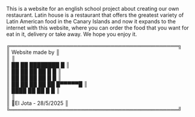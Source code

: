 This is a website for an english school project about creating our own restaurant. 
Latin house is a restaurant that offers the greatest variety of Latin American food in the 
Canary Islands and now it expands to the internet with this website, where you can order the
food that you want for eat in it, delivery or take away.
We hope you enjoy it.

╔═════════════════════════════════════════════╗                                                                               
║              Website made by                ║                                                                               
║                                             ║                                                                               
║         ██     ██      ████████     █       ║                                                                               
║         ██   ██  ██       ██       █ █      ║                                                                               
║         ██  ██    ██      ██      █   █     ║                                                                               
║   ██    ██   ██  ██       ██     █▀▀▀▀▀█    ║                                                                               
║     ████       ██         ██    █       █   ║                                                                               
║                                             ║                                                                               
║           🎸El Jota - 28/5/2025             ║                                                                               
╚═════════════════════════════════════════════╝                                                                               
